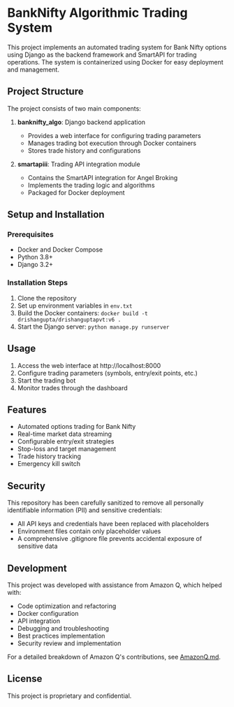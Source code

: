 # BankNifty Algorithmic Trading System

This project implements an automated trading system for Bank Nifty options using Django as the backend framework and SmartAPI for trading operations. The system is containerized using Docker for easy deployment and management.

## Project Structure

The project consists of two main components:

1. **banknifty_algo**: Django backend application
   - Provides a web interface for configuring trading parameters
   - Manages trading bot execution through Docker containers
   - Stores trade history and configurations

2. **smartapiii**: Trading API integration module
   - Contains the SmartAPI integration for Angel Broking
   - Implements the trading logic and algorithms
   - Packaged for Docker deployment

## Setup and Installation

### Prerequisites
- Docker and Docker Compose
- Python 3.8+
- Django 3.2+

### Installation Steps
1. Clone the repository
2. Set up environment variables in `env.txt`
3. Build the Docker containers: `docker build -t drishangupta/drishanguptapvt:v6 .`
4. Start the Django server: `python manage.py runserver`

## Usage

1. Access the web interface at http://localhost:8000
2. Configure trading parameters (symbols, entry/exit points, etc.)
3. Start the trading bot
4. Monitor trades through the dashboard

## Features

- Automated options trading for Bank Nifty
- Real-time market data streaming
- Configurable entry/exit strategies
- Stop-loss and target management
- Trade history tracking
- Emergency kill switch

## Security

This repository has been carefully sanitized to remove all personally identifiable information (PII) and sensitive credentials:
- All API keys and credentials have been replaced with placeholders
- Environment files contain only placeholder values
- A comprehensive .gitignore file prevents accidental exposure of sensitive data

## Development

This project was developed with assistance from Amazon Q, which helped with:
- Code optimization and refactoring
- Docker configuration
- API integration
- Debugging and troubleshooting
- Best practices implementation
- Security review and implementation

For a detailed breakdown of Amazon Q's contributions, see [AmazonQ.md](AmazonQ.md).

## License

This project is proprietary and confidential.
